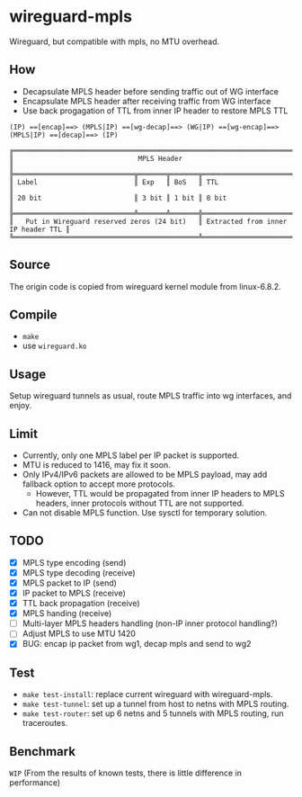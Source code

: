 # wireguard-mpls

Wireguard, but compatible with mpls, no MTU overhead.

## How

- Decapsulate MPLS header before sending traffic out of WG interface
- Encapsulate MPLS header after receiving traffic from WG interface
- Use back progagation of TTL from inner IP header to restore MPLS TTL

```
(IP) ==[encap]==> (MPLS|IP) ==[wg-decap]==> (WG|IP) ==[wg-encap]==> (MPLS|IP) ==[decap]==> (IP)

╔═══════════════════════════════════════════════════════════════════════════════════╗
║                               MPLS Header                                         ║
╠══════════════════════════════╦═══════╦═══════╦════════════════════════════════════╣
║ Label                        ║ Exp   ║ BoS   ║ TTL                                ║
║ 20 bit                       ║ 3 bit ║ 1 bit ║ 8 bit                              ║
╠══════════════════════════════╩═══════╩═══════╬════════════════════════════════════╣
║   Put in Wireguard reserved zeros (24 bit)   ║ Extracted from inner IP header TTL ║
╚══════════════════════════════════════════════╩════════════════════════════════════╝
```

## Source

The origin code is copied from wireguard kernel module from linux-6.8.2.

## Compile

- `make`
- use `wireguard.ko`

## Usage

Setup wireguard tunnels as usual, route MPLS traffic into wg interfaces, and enjoy.

## Limit

- Currently, only one MPLS label per IP packet is supported.
- MTU is reduced to 1416, may fix it soon.
- Only IPv4/IPv6 packets are allowed to be MPLS payload, may add fallback option to accept more protocols.
  - However, TTL would be propagated from inner IP headers to MPLS headers, inner protocols without TTL are not supported.
- Can not disable MPLS function. Use sysctl for temporary solution.

## TODO

- [x] MPLS type encoding (send)
- [x] MPLS type decoding (receive)
- [x] MPLS packet to IP (send)
- [x] IP packet to MPLS (receive)
- [x] TTL back propagation (receive)
- [x] MPLS handing (receive)
- [ ] Multi-layer MPLS headers handling (non-IP inner protocol handling?)
- [ ] Adjust MPLS to use MTU 1420
- [x] BUG: encap ip packet from wg1, decap mpls and send to wg2 

## Test

- `make test-install`: replace current wireguard with wireguard-mpls.
- `make test-tunnel`: set up a tunnel from host to netns with MPLS routing.
- `make test-router`: set up 6 netns and 5 tunnels with MPLS routing, run traceroutes.

## Benchmark

`WIP`
(From the results of known tests, there is little difference in performance)
